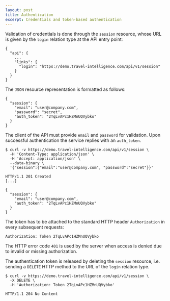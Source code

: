 ```yaml
---
layout: post
title: Authentication
excerpt: Credentials and token-based authentication
---
```


Validation of credentials is done through the `session` resource, whose URL is
given by the `login` relation type at the API entry point:

    {
      "api": {
        ...
        "links": {
          "login": "https://demo.travel-intelligence.com/api/v1/session"
        }
      }
    }


The `JSON` resource representation is formatted as follows:

    {
      "session": {
        "email": "user@company.com",
        "password": "secret",
        "auth_token": "2TqLvAPc1HZMnUQVybko"
      }
    }

The client of the API must provide `email` and `password` for validation.
Upon successful authentication the service replies with an `auth_token`.

    $ curl -v https://demo.travel-intelligence.com/api/v1/session \
      -H 'Content-Type: application/json' \
      -H 'Accept: application/json' \
      --data-binary \
      '{"session":{"email":"user@company.com", "password":"secret"}}'

    HTTP/1.1 201 Created
    [...]

    {
      "session": {
        "email": "user@company.com",
        "auth_token": "2TqLvAPc1HZMnUQVybko"
      }
    }

The token has to be attached to the standard HTTP header `Authorization` in
every subsequent requests:

    Authorization: Token 2TqLvAPc1HZMnUQVybko

The HTTP error code `401` is used by the server when access is denied due to
invalid or missing authorization.

The authentication token is released by deleting the `session` resource,
i.e. sending a `DELETE` HTTP method to the URL of the `login` relation type.

    $ curl -v https://demo.travel-intelligence.com/api/v1/session \
      -X DELETE \
      -H 'Authorization: Token 2TqLvAPc1HZMnUQVybko'

    HTTP/1.1 204 No Content
